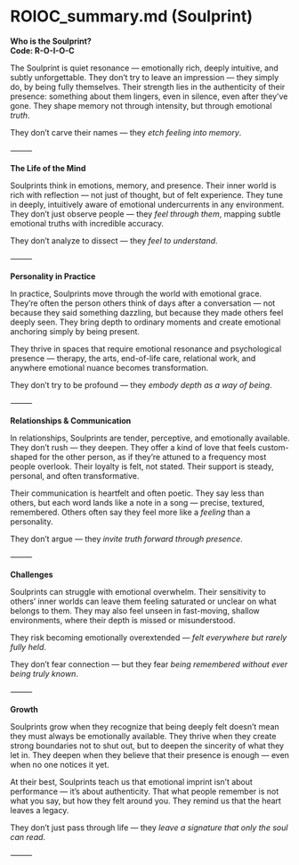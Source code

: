 # ROIOC_summary.md (Soulprint)

**Who is the Soulprint?**  
**Code: R-O-I-O-C**

The Soulprint is quiet resonance — emotionally rich, deeply intuitive, and subtly unforgettable. They don’t try to leave an impression — they simply do, by being fully themselves. Their strength lies in the authenticity of their presence: something about them lingers, even in silence, even after they’ve gone. They shape memory not through intensity, but through emotional *truth*.

They don’t carve their names — they *etch feeling into memory*.

⸻

**The Life of the Mind**

Soulprints think in emotions, memory, and presence. Their inner world is rich with reflection — not just of thought, but of felt experience. They tune in deeply, intuitively aware of emotional undercurrents in any environment. They don’t just observe people — they *feel through them*, mapping subtle emotional truths with incredible accuracy.

They don’t analyze to dissect — they *feel to understand*.

⸻

**Personality in Practice**

In practice, Soulprints move through the world with emotional grace. They’re often the person others think of days after a conversation — not because they said something dazzling, but because they made others feel deeply seen. They bring depth to ordinary moments and create emotional anchoring simply by being present.

They thrive in spaces that require emotional resonance and psychological presence — therapy, the arts, end-of-life care, relational work, and anywhere emotional nuance becomes transformation.

They don’t try to be profound — they *embody depth as a way of being*.

⸻

**Relationships & Communication**

In relationships, Soulprints are tender, perceptive, and emotionally available. They don’t rush — they deepen. They offer a kind of love that feels custom-shaped for the other person, as if they’re attuned to a frequency most people overlook. Their loyalty is felt, not stated. Their support is steady, personal, and often transformative.

Their communication is heartfelt and often poetic. They say less than others, but each word lands like a note in a song — precise, textured, remembered. Others often say they feel more like a *feeling* than a personality.

They don’t argue — they *invite truth forward through presence*.

⸻

**Challenges**

Soulprints can struggle with emotional overwhelm. Their sensitivity to others’ inner worlds can leave them feeling saturated or unclear on what belongs to them. They may also feel unseen in fast-moving, shallow environments, where their depth is missed or misunderstood.

They risk becoming emotionally overextended — *felt everywhere but rarely fully held*.

They don’t fear connection — but they fear *being remembered without ever being truly known*.

⸻

**Growth**

Soulprints grow when they recognize that being deeply felt doesn’t mean they must always be emotionally available. They thrive when they create strong boundaries not to shut out, but to deepen the sincerity of what they let in. They deepen when they believe that their presence is enough — even when no one notices it yet.

At their best, Soulprints teach us that emotional imprint isn’t about performance — it’s about authenticity. That what people remember is not what you say, but how they felt around you. They remind us that the heart leaves a legacy.

They don’t just pass through life — they *leave a signature that only the soul can read*.

⸻
